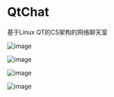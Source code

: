 # QtChat
基于Linux QT的CS架构的网络聊天室

![image]("https://github.com/OoShawnoO/QtChat/blob/main/4.png")

![image]("https://github.com/OoShawnoO/QtChat/blob/main/3.png")

![image]("https://github.com/OoShawnoO/QtChat/blob/main/2.png")

![image]("https://github.com/OoShawnoO/QtChat/blob/main/1.png")

